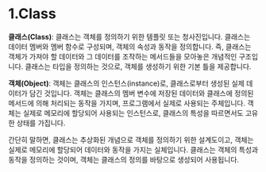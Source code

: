 # 1.Class

**클래스(Class)**: 클래스는 객체를 정의하기 위한 템플릿 또는 청사진입니다. 클래스는 데이터 멤버와 멤버 함수로 구성되며, 객체의 속성과 동작을 정의합니다. 즉, 클래스는 객체가 가져야 할 데이터와 그 데이터를 조작하는 메서드들을 모아놓은 개념적인 구조입니다. 클래스는 타입을 정의하는 것으로, 객체를 생성하기 위한 기본 틀을 제공합니다.

**객체(Object)**: 객체는 클래스의 인스턴스(instance)로, 클래스로부터 생성된 실제 데이터가 담긴 것입니다. 객체는 클래스의 멤버 변수에 저장된 데이터와 클래스에 정의된 메서드에 의해 처리되는 동작을 가지며, 프로그램에서 실제로 사용되는 주체입니다. 객체는 실제로 메모리에 할당되어 사용되는 인스턴스로, 클래스의 특성을 따르면서도 고유한 상태를 가집니다.

간단히 말하면, 클래스는 추상화된 개념으로 객체를 정의하기 위한 설계도이고, 객체는 실제로 메모리에 할당되어 데이터와 동작을 가지는 실체입니다. 클래스는 객체의 특성과 동작을 정의하는 것이며, 객체는 클래스의 정의를 바탕으로 생성되어 사용됩니다.
